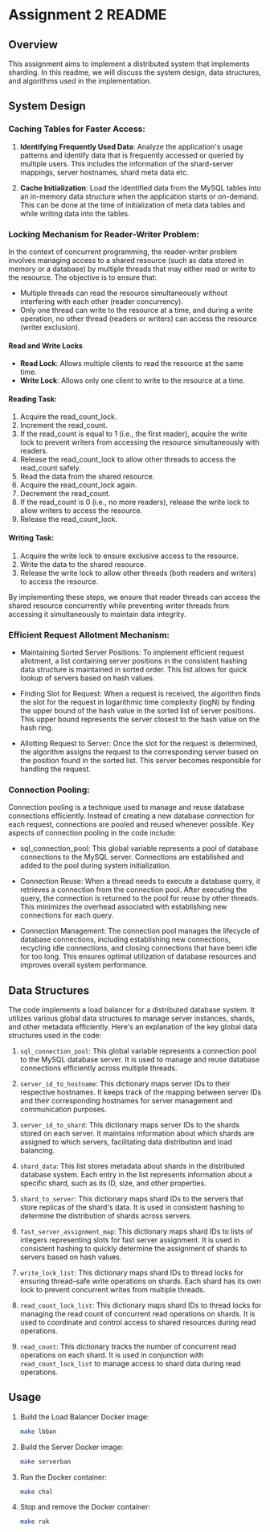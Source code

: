 # Assignment 2 README

## Overview
This assignment aims to implement a distributed system that implements sharding. In this readme, we will discuss the system design, data structures, and algorithms used in the implementation.

## System Design

### **Caching Tables for Faster Access:**

1. **Identifying Frequently Used Data**: Analyze the application's usage patterns and identify data that is frequently accessed or queried by multiple users. This includes the information of the shard-server mappings, server hostnames, shard meta data etc.

2. **Cache Initialization**: Load the identified data from the MySQL tables into an in-memory data structure when the application starts or on-demand. This can be done at the time of initialization of meta data tables and while writing data into the tables.

### **Locking Mechanism for Reader-Writer Problem:**

In the context of concurrent programming, the reader-writer problem involves managing access to a shared resource (such as data stored in memory or a database) by multiple threads that may either read or write to the resource. The objective is to ensure that:

- Multiple threads can read the resource simultaneously without interfering with each other (reader concurrency).
- Only one thread can write to the resource at a time, and during a write operation, no other thread (readers or writers) can access the resource (writer exclusion).

#### Read and Write Locks

- **Read Lock**: Allows multiple clients to read the resource at the same time.
- **Write Lock**: Allows only one client to write to the resource at a time.

#### Reading Task:

1. Acquire the read_count_lock.
2. Increment the read_count.
3. If the read_count is equal to 1 (i.e., the first reader), acquire the write lock to prevent writers from accessing the resource simultaneously with readers.
4. Release the read_count_lock to allow other threads to access the read_count safely.
5. Read the data from the shared resource.
6. Acquire the read_count_lock again.
7. Decrement the read_count.
8. If the read_count is 0 (i.e., no more readers), release the write lock to allow writers to access the resource.
9. Release the read_count_lock.

#### Writing Task:

1. Acquire the write lock to ensure exclusive access to the resource.
2. Write the data to the shared resource.
3. Release the write lock to allow other threads (both readers and writers) to access the resource.

By implementing these steps, we ensure that reader threads can access the shared resource concurrently while preventing writer threads from accessing it simultaneously to maintain data integrity.



### **Efficient Request Allotment Mechanism:**

- Maintaining Sorted Server Positions: To implement efficient request allotment, a list containing server positions in the consistent hashing data structure is maintained in sorted order. This list allows for quick lookup of servers based on hash values.

- Finding Slot for Request: When a request is received, the algorithm finds the slot for the request in logarithmic time complexity (logN) by finding the upper bound of the hash value in the sorted list of server positions. This upper bound represents the server closest to the hash value on the hash ring.

- Allotting Request to Server: Once the slot for the request is determined, the algorithm assigns the request to the corresponding server based on the position found in the sorted list. This server becomes responsible for handling the request.


### **Connection Pooling:**
Connection pooling is a technique used to manage and reuse database connections efficiently. Instead of creating a new database connection for each request, connections are pooled and reused whenever possible. Key aspects of connection pooling in the code include:

- sql_connection_pool: This global variable represents a pool of database connections to the MySQL server. Connections are established and added to the pool during system initialization.

- Connection Reuse: When a thread needs to execute a database query, it retrieves a connection from the connection pool. After executing the query, the connection is returned to the pool for reuse by other threads. This minimizes the overhead associated with establishing new connections for each query.

- Connection Management: The connection pool manages the lifecycle of database connections, including establishing new connections, recycling idle connections, and closing connections that have been idle for too long. This ensures optimal utilization of database resources and improves overall system performance.

## Data Structures
The code implements a load balancer for a distributed database system. It utilizes various global data structures to manage server instances, shards, and other metadata efficiently. Here's an explanation of the key global data structures used in the code:

1. `sql_connection_pool`: This global variable represents a connection pool to the MySQL database server. It is used to manage and reuse database connections efficiently across multiple threads.

2. `server_id_to_hostname`: This dictionary maps server IDs to their respective hostnames. It keeps track of the mapping between server IDs and their corresponding hostnames for server management and communication purposes.

3. `server_id_to_shard`: This dictionary maps server IDs to the shards stored on each server. It maintains information about which shards are assigned to which servers, facilitating data distribution and load balancing.

4. `shard_data`: This list stores metadata about shards in the distributed database system. Each entry in the list represents information about a specific shard, such as its ID, size, and other properties.

5. `shard_to_server`: This dictionary maps shard IDs to the servers that store replicas of the shard's data. It is used in consistent hashing to determine the distribution of shards across servers.

6. `fast_server_assignment_map`: This dictionary maps shard IDs to lists of integers representing slots for fast server assignment. It is used in consistent hashing to quickly determine the assignment of shards to servers based on hash values.

7. `write_lock_list`: This dictionary maps shard IDs to thread locks for ensuring thread-safe write operations on shards. Each shard has its own lock to prevent concurrent writes from multiple threads.

8. `read_count_lock_list`: This dictionary maps shard IDs to thread locks for managing the read count of concurrent read operations on shards. It is used to coordinate and control access to shared resources during read operations.

9. `read_count`: This dictionary tracks the number of concurrent read operations on each shard. It is used in conjunction with `read_count_lock_list` to manage access to shard data during read operations.

## Usage

1. Build the Load Balancer Docker image:
   ```bash
   make lbban
   ```

2. Build the Server Docker image:
   ```bash
   make serverban
   ```

3. Run the Docker container:
   ```bash
   make chal
   ```

3. Stop and remove the Docker container:
   ```bash
   make ruk
   ```

